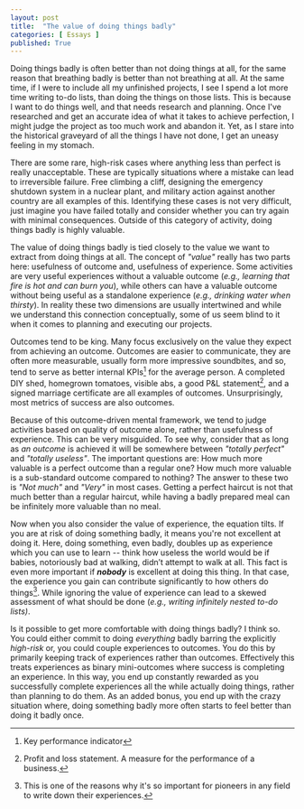 ```yaml
---
layout: post
title:  "The value of doing things badly"
categories: [ Essays ]
published: True
---
```

Doing things badly is often better than not doing things at all, for the same reason that breathing badly is better than not breathing at all. At the same time, if I were to include all my unfinished projects, I see I spend a lot more time writing to-do lists, than doing the things on those lists. This is because I want to do things well, and that needs research and planning. Once I've researched and get an accurate idea of what it takes to achieve perfection, I might judge the project as too much work and abandon it. Yet, as I stare into the historical graveyard of all the things I have not done, I get an uneasy feeling in my stomach. 

There are some rare, high-risk cases where anything less than perfect is really unacceptable. These are typically situations where a mistake can lead to irreversible failure. Free climbing a cliff, designing the emergency shutdown system in a nuclear plant, and military action against another country are all examples of this. Identifying these cases is not very difficult, just imagine you have failed totally and consider whether you can try again with minimal consequences. Outside of this category of activity, doing things badly is highly valuable. 

The value of doing things badly is tied closely to the value we want to extract from doing things at all. The concept of _"value"_ really has two parts here: usefulness of outcome and, usefulness of experience. Some activities are very useful experiences without a valuable outcome (_e.g., learning that fire is hot and can burn you_), while others can have a valuable outcome without being useful as a standalone experience (_e.g., drinking water when thirsty_). In reality these two dimensions are usually intertwined and while we understand this connection conceptually, some of us seem blind to it when it comes to planning and executing our projects.

Outcomes tend to be king. Many focus exclusively on the value they expect from achieving an outcome. Outcomes are easier to communicate, they are often more measurable, usually form more impressive soundbites, and so, tend to serve as better internal KPIs[^1] for the average person. A completed DIY shed, homegrown tomatoes, visible abs, a good P&L statement[^2], and a signed marriage certificate are all examples of outcomes. Unsurprisingly, most metrics of success are also outcomes. 

Because of this outcome-driven mental framework, we tend to judge activities based on quality of outcome alone, rather than usefulness of experience. This can be very misguided. To see why, consider that as long as _an outcome_ is achieved it will be somewhere between _"totally perfect"_ and _"totally useless"_. The important questions are: How much more valuable is a perfect outcome than a regular one? How much more valuable is a sub-standard outcome compared to nothing? The answer to these two is _"Not much"_ and _"Very"_ in most cases. Getting a perfect haircut is not that much better than a regular haircut, while having a badly prepared meal can be infinitely more valuable than no meal. 

Now when you also consider the value of experience, the equation tilts. If you are at risk of doing something badly, it means you're not excellent at doing it. Here, doing something, even badly, doubles up as experience which you can use to learn -- think how useless the world would be if babies, notoriously bad at walking, didn’t attempt to walk at all. This fact is even more important if **_nobody_** is excellent at doing this thing. In that case, the experience you gain can contribute significantly to how others do things[^3]. While ignoring the value of experience can lead to a skewed assessment of what should be done (_e.g., writing infinitely nested to-do lists)_.

Is it possible to get more comfortable with doing things badly? I think so. You could either commit to doing _everything_ badly barring the explicitly _high-risk_ or, you could couple experiences to outcomes. You do this by primarily keeping track of experiences rather than outcomes. Effectively this treats experiences as binary mini-outcomes where success is completing an experience. In this way, you end up constantly rewarded as you successfully complete experiences all the while actually doing things, rather than planning to do them. As an added bonus, you end up with the crazy situation where, doing something badly more often starts to feel better than doing it badly once. 

[^1]: Key performance indicator
[^2]: Profit and loss statement. A measure for the performance of a business. 
[^3]: This is one of the reasons why it's so important for pioneers in any field to write down their experiences.

